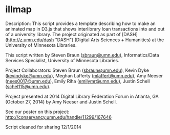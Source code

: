 # illmap
Description: This script provides a template describing how to make an animated map in D3.js
that shows interlibrary loan transactions into and out of a university library. The project originated as part of [DASH] (http://z.umn.edu/dash "DASH") (Digital Arts Sciences + Humanities) at the University of Minnesota Libraries. 

This script written by Steven Braun (sbraun@umn.edu), Informatics/Data Services Specialist, University of Minnesota Libraries.

Project Collaborators:
		Steven Braun (sbraun@umn.edu),
		Kevin Dyke (kevindyke@umn.edu),
		Meghan Lafferty (mlaffert@umn.edu),
		Amy Neeser (nees0017@umn.edu),
		Emily Riha (emilymr@umn.edu),
		Justin Schell (schel115@umn.edu).
		
Project presented at 2014 Digital Library Federation Forum in Atlanta, GA (October 27, 2014) by Amy Neeser and Justin Schell.
		
See our poster on this project: http://conservancy.umn.edu/handle/11299/167646
	
Script cleaned for sharing 12/1/2014
